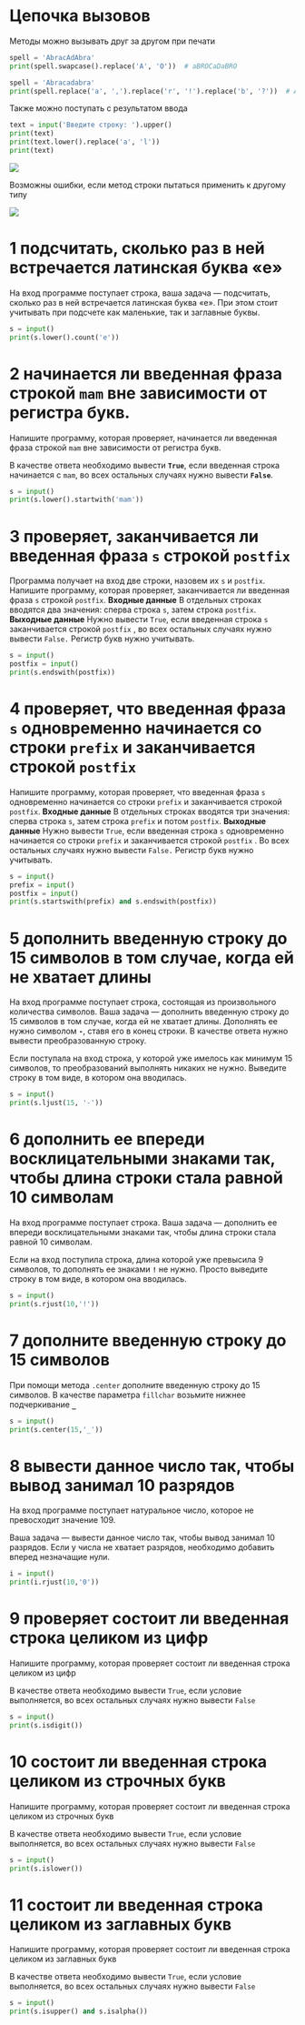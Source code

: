 # Цепочка вызовов

Методы можно вызывать друг за другом при печати
```python
spell = 'AbracAdAbra'
print(spell.swapcase().replace('A', 'O'))  # aBROCaDaBRO

spell = 'Abracadabra'
print(spell.replace('a', ',').replace('r', '!').replace('b', '?'))  # A?!,c,d,?!,
```

Также можно поступать с результатом ввода

```python
text = input('Введите строку: ').upper()
print(text)
print(text.lower().replace('a', 'l'))
print(text)
```

![](../_pictures/image_20250408225956.png)

Возможны ошибки, если метод строки пытаться применить к другому типу

![](../_pictures/image_20250408230510.png)

# 1 подсчитать, сколько раз в ней встречается латинская буква «e»
На вход программе поступает строка, ваша задача — подсчитать, сколько раз в ней встречается латинская буква «e». При этом стоит учитывать при подсчете как маленькие, так и заглавные буквы.

```python
s = input()
print(s.lower().count('e'))
```

# 2 начинается ли введенная фраза строкой `mam` вне зависимости от регистра букв.

Напишите программу, которая проверяет, начинается ли введенная фраза строкой `mam` вне зависимости от регистра букв.

В качестве ответа необходимо вывести **`True`**, если введенная строка начинается с `mam`, во всех остальных случаях нужно вывести **`False`**.

```python
s = input()
print(s.lower().startwith('mam'))
```

# 3 проверяет, заканчивается ли введенная фраза `s` строкой `postfix`
Программа получает на вход две строки, назовем их `s` и `postfix`. Напишите программу, которая проверяет, заканчивается ли введенная фраза `s` строкой `postfix`.
**Входные данные**
В отдельных строках вводятся два значения: сперва строка `s`, затем строка `postfix`.
**Выходные данные**
Нужно вывести `True`, если введенная строка `s` заканчивается строкой `postfix` , во всех остальных случаях нужно вывести `False.` Регистр букв нужно учитывать.

```python
s = input()
postfix = input()
print(s.endswith(postfix))
```

# 4 проверяет, что введенная фраза `s` одновременно начинается со строки `prefix` и заканчивается строкой `postfix`
Напишите программу, которая проверяет, что введенная фраза `s` одновременно начинается со строки `prefix` и заканчивается строкой `postfix`.
**Входные данные**
В отдельных строках вводятся три значения: сперва строка `s`, затем строка `prefix` и потом `postfix`.
**Выходные данные**
Нужно вывести `True`, если введенная строка `s` одновременно начинается со строки `prefix` и заканчивается строкой `postfix` . Во всех остальных случаях нужно вывести `False.` Регистр букв нужно учитывать.
```python
s = input()
prefix = input()
postfix = input()
print(s.startswith(prefix) and s.endswith(postfix))
```

# 5 дополнить введенную строку до 15 символов в том случае, когда ей не хватает длины
На вход программе поступает строка, состоящая из произвольного количества символов. Ваша задача — дополнить введенную строку до 15 символов в том случае, когда ей не хватает длины. Дополнять ее нужно символом **`-`**, ставя его в конец строки. В качестве ответа нужно вывести преобразованную строку.

Если поступала на вход строка, у которой уже имелось как минимум 15 символов, то преобразований выполнять никаких не нужно. Выведите строку в том виде, в котором она вводилась.

```python
s = input()
print(s.ljust(15, '-'))
```

# 6 дополнить ее впереди восклицательными знаками так, чтобы длина строки стала равной 10 символам
На вход программе поступает строка. Ваша задача — дополнить ее впереди восклицательными знаками так, чтобы длина строки стала равной 10 символам.

Если на вход поступила строка, длина которой уже превысила 9 символов, то дополнять ее знаками **`!`** не нужно. Просто выведите строку в том виде, в котором она вводилась.

```python
s = input()
print(s.rjust(10,'!'))
```

# 7 дополните введенную строку до 15 символов
При помощи метода `.center` дополните введенную строку до 15 символов. В качестве параметра `fillchar` возьмите нижнее подчеркивание **`_`**

```python
s = input()
print(s.center(15,'_'))
```

# 8 вывести данное число так, чтобы вывод занимал 10 разрядов
На вход программе поступает натуральное число, которое не превосходит значение 109.

Ваша задача — вывести данное число так, чтобы вывод занимал 10 разрядов. Если у числа не хватает разрядов, необходимо добавить вперед незначащие нули.
```python
i = input()
print(i.rjust(10,'0'))
```

# 9 проверяет состоит ли введенная строка целиком из цифр

Напишите программу, которая проверяет состоит ли введенная строка целиком из цифр

В качестве ответа необходимо вывести `True`, если условие выполняется, во всех остальных случаях нужно вывести `False`
```python
s = input()
print(s.isdigit())
```

# 10  состоит ли введенная строка целиком из строчных букв
Напишите программу, которая проверяет состоит ли введенная строка целиком из строчных букв

В качестве ответа необходимо вывести `True`, если условие выполняется, во всех остальных случаях нужно вывести `False`


```python
s = input()
print(s.islower())
```

# 11 состоит ли введенная строка целиком из заглавных букв
Напишите программу, которая проверяет состоит ли введенная строка целиком из заглавных букв

В качестве ответа необходимо вывести `True`, если условие выполняется, во всех остальных случаях нужно вывести `False`
```python
s = input()
print(s.isupper() and s.isalpha())

```